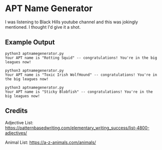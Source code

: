 # APT Name Generator

I was listening to Black Hills youtube channel and this was jokingly mentioned. I thought I'd give it a shot.

## Example Output

```
python3 aptnamegenerator.py
Your APT name is "Rotting Squid" -- congratulations! You're in the big leagues now!
```

```
python3 aptnamegenerator.py
Your APT name is "Toxic Irish WolfHound" -- congratulations! You're in the big leagues now!
```

```
python3 aptnamegenerator.py
Your APT name is "Sticky Blobfish" -- congratulations! You're in the big leagues now!
```


## Credits

Adjective List: https://patternbasedwriting.com/elementary_writing_success/list-4800-adjectives/

Animal List: https://a-z-animals.com/animals/
